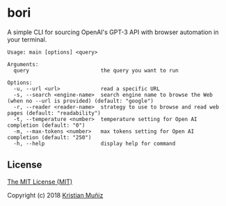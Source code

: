 # bori

A simple CLI for sourcing OpenAI's GPT-3 API with browser automation in your terminal.

```shell
Usage: main [options] <query>

Arguments:
  query                       the query you want to run

Options:
  -u, --url <url>             read a specific URL
  -s, --search <engine-name>  search engine name to browse the Web (when no --url is provided) (default: "google")
  -r, --reader <reader-name>  strategy to use to browse and read web pages (default: "readability")
  -t, --temperature <number>  temperature setting for Open AI completion (default: "0")
  -m, --max-tokens <number>   max tokens setting for Open AI completion (default: "250")
  -h, --help                  display help for command
```

## License

[The MIT License (MIT)](https://github.com/krismuniz/minimo/blob/master/LICENSE.md)

Copyright (c) 2018 [Kristian Muñiz](https://www.krismuniz.com)
